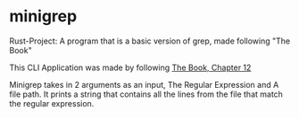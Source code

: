 # minigrep
Rust-Project: A program that is a basic version of grep, made following "The Book"

This CLI Application was made by following [The Book, Chapter 12](https://doc.rust-lang.org/book/ch12-00-an-io-project.html)

Minigrep takes in 2 arguments as an input, The Regular Expression and A file path. It prints a string that contains all the lines from the file that match the regular expression.
